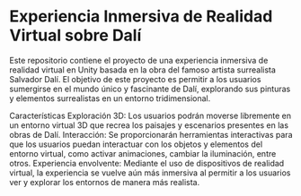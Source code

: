 # Experiencia Inmersiva de Realidad Virtual sobre Dalí
Este repositorio contiene el proyecto de una experiencia inmersiva de realidad virtual en Unity basada en la obra del famoso artista surrealista Salvador Dalí. El objetivo de este proyecto es permitir a los usuarios sumergirse en el mundo único y fascinante de Dalí, explorando sus pinturas y elementos surrealistas en un entorno tridimensional.

Características
Exploración 3D: Los usuarios podrán moverse libremente en un entorno virtual 3D que recrea los paisajes y escenarios presentes en las obras de Dalí.
Interacción: Se proporcionarán herramientas interactivas para que los usuarios puedan interactuar con los objetos y elementos del entorno virtual, como activar animaciones, cambiar la iluminación, entre otros.
Experiencia envolvente: Mediante el uso de dispositivos de realidad virtual, la experiencia se vuelve aún más inmersiva al permitir a los usuarios ver y explorar los entornos de manera más realista.
